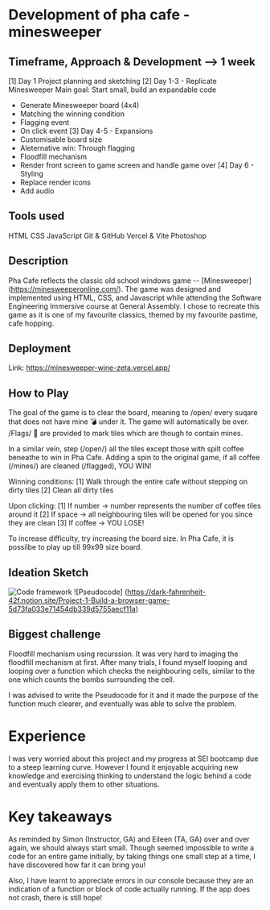 # Development of pha cafe - minesweeper

## Timeframe, Approach & Development --> 1 week

[1] Day 1 Project planning and sketching
[2] Day 1-3 - Replicate Minesweeper
Main goal: Start small, build an expandable code

- Generate Minesweeper board (4x4)
- Matching the winning condition
- Flagging event
- On click event
  [3] Day 4-5 - Expansions
- Customisable board size
- Aleternative win: Through flagging
- Floodfill mechanism
- Render front screen to game screen and handle game over
  [4] Day 6 - Styling
- Replace render icons
- Add audio

## Tools used

HTML
CSS
JavaScript
Git & GitHub
Vercel & Vite
Photoshop

## Description

Pha Cafe reflects the classic old school windows game -- [Minesweeper] (https://minesweeperonline.com/). The game was designed and implemented using HTML, CSS, and Javascript while attending the Software Engineering Immersive course at General Assembly.
I chose to recreate this game as it is one of my favourite classics, themed by my favourite pastime, cafe hopping.

## Deployment

Link: https://minesweeper-wine-zeta.vercel.app/

## How to Play

The goal of the game is to clear the board, meaning to /open/ every suqare that does not have mine 💣 under it.
The game will automatically be over.
/Flags/ 🚩 are provided to mark tiles which are though to contain mines.

In a similar vein, step (/open/) all the tiles except those with spilt coffee beneathe to win in Pha Cafe. Adding a spin to the original game, if all coffee (/mines/) are cleaned (/flagged), YOU WIN!

Winning conditions:
[1] Walk through the entire cafe without stepping on dirty tiles
[2] Clean all dirty tiles

Upon clicking:
[1] If number -> number represents the number of coffee tiles around it
[2] If space -> all neighbouring tiles will be opened for you since they are clean
[3] If coffee -> YOU LOSE!

To increase difficulty, try increasing the board size. In Pha Cafe, it is possilbe to play up till 99x99 size board.

## Ideation Sketch

![Code framework](https://miro.com/app/board/uXjVMImBMrI=/)
![Pseudocode] (https://dark-fahrenheit-42f.notion.site/Project-1-Build-a-browser-game-5d73fa033e71454db339d5755aecf11a)

## Biggest challenge

Floodfill mechanism using recurssion. It was very hard to imaging the floodfill mechanism at first. After many trials, I found myself looping and looping over a function which checks the neighbouring cells, similar to the one which counts the bombs surrounding the cell.

I was advised to write the Pseudocode for it and it made the purpose of the function much clearer, and eventually was able to solve the problem.

# Experience

I was very worried about this project and my progress at SEI bootcamp due to a steep learning curve. However I found it enjoyable acquiring new knowledge and exercising thinking to understand the logic behind a code and eventually apply them to other situations.

# Key takeaways

As reminded by Simon (Instructor, GA) and Eileen (TA, GA) over and over again, we should always start small. Though seemed impossible to write a code for an entire game initially, by taking things one small step at a time, I have discovered how far it can bring you!

Also, I have learnt to appreciate errors in our console because they are an indication of a function or block of code actually running. If the app does not crash, there is still hope!
